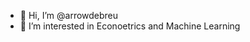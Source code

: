 - 👋 Hi, I’m @arrowdebreu
- 👀 I’m interested in Econoetrics and Machine Learning


<!---
arrowdebreu/arrowdebreu is a ✨ special ✨ repository because its `README.md` (this file) appears on your GitHub profile.
You can click the Preview link to take a look at your changes.
--->
